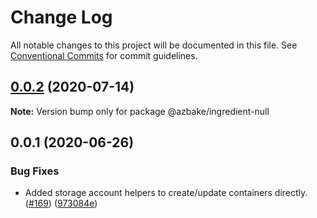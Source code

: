 # Change Log

All notable changes to this project will be documented in this file.
See [Conventional Commits](https://conventionalcommits.org) for commit guidelines.

## [0.0.2](https://github.com/HomecareHomebase/azure-bake/compare/@azbake/ingredient-null@0.0.1...@azbake/ingredient-null@0.0.2) (2020-07-14)

**Note:** Version bump only for package @azbake/ingredient-null





## 0.0.1 (2020-06-26)


### Bug Fixes

* Added storage account helpers to create/update containers directly. ([#169](https://github.com/HomecareHomebase/azure-bake/issues/169)) ([973084e](https://github.com/HomecareHomebase/azure-bake/commit/973084e))
